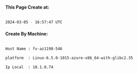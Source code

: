 
   
#### This Page Create at:

```bash

2024-03-05 - 16:57:47 UTC

```

#### Create By Machine:

```bash

Host Name : fv-az1198-546

platform  : Linux-6.5.0-1015-azure-x86_64-with-glibc2.35

Ip Local  : 10.1.0.74

```

